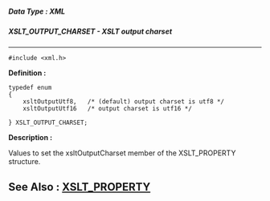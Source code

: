 ##### Data Type : XML
##### XSLT_OUTPUT_CHARSET - XSLT output charset
---
```
#include <xml.h>
```

**Definition :**
```
typedef enum
{
	xsltOutputUtf8,   /* (default) output charset is utf8 */
	xsltOutputUtf16   /* output charset is utf16 */

} XSLT_OUTPUT_CHARSET;
```

**Description :**

Values to set the xsltOutputCharset member of the XSLT_PROPERTY structure.


**See Also :**
[XSLT_PROPERTY](/domino-c-api-docs/reference/Data/XSLT_PROPERTY)
---
